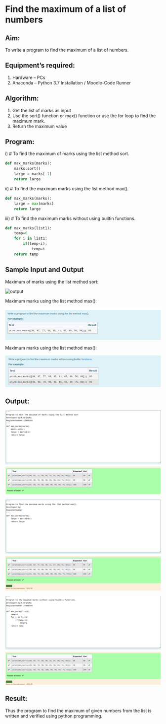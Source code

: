 # Find the maximum of a list of numbers
## Aim:
To write a program to find the maximum of a list of numbers.
## Equipment’s required:
1.	Hardware – PCs
2.	Anaconda – Python 3.7 Installation / Moodle-Code Runner
## Algorithm:
1.	Get the list of marks as input
2.	Use the sort() function or max() function or use the for loop to find the maximum mark.
3.	Return the maximum value
## Program:

i)	# To find the maximum of marks using the list method sort.
~~~ Python
def max_marks(marks):
    marks.sort()
    large = marks[-1]
    return large
~~~

ii)	# To find the maximum marks using the list method max().
~~~Python
def max_marks(marks):
    large = max(marks)
    return large
~~~

iii) # To find the maximum marks without using builtin functions.
~~~ Python
def max_marks(list1):
    temp=0
    for i in list1:
        if(temp<i):
            temp=i
    return temp
~~~
## Sample Input and Output
Maximum of marks using the list method sort:

![output](./img/max_marks1.jpg) 

Maximum marks using the list method max():

![output](./ss2.png)

Maximum marks using the list method max():

![output](./ss3.png)

## Output:
![output](./out1.png)

![output](./out2.png)

![output](./out3.png)
## Result:
Thus the program to find the maximum of given numbers from the list is written and verified using python programming.